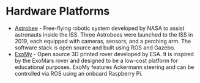 # Hardware Platforms

- [Astrobee](https://nasa.gov/astrobee) - Free-flying robotic system developed by NASA to assist astronauts inside the ISS. Three Astrobees were launched to the ISS in 2019, each equipped with cameras, sensors, and a perching arm. The software stack is open source and built using ROS and Gazebo.
- [ExoMy](https://esa-prl.github.io/ExoMy) - Open source 3D printed rover developed by ESA. It is inspired by the ExoMars rover and designed to be a low-cost platform for educational purposes. ExoMy features Ackermann steering and can be controlled via ROS using an onboard Raspberry Pi.
